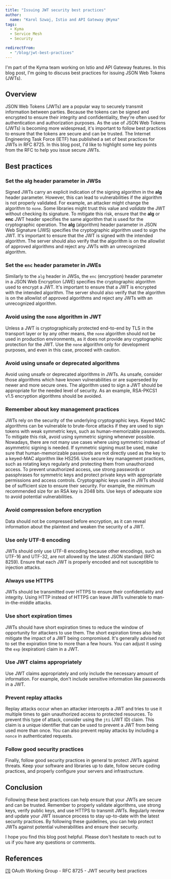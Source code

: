 ```yaml
---
title: "Issuing JWT security best practices"
author: 
  name: "Karol Szwaj, Istio and API Gateway @Kyma"
tags:
  - Kyma
  - Service Mesh
  - Security

redirectFrom:
  - "/blog/jwt-best-practices"
---
```


I'm part of the Kyma team working on Istio and API Gateway features. In this blog post, I'm going to discuss best practices for issuing JSON Web Tokens (JWTs).

## Overview

JSON Web Tokens (JWTs) are a popular way to securely transmit information between parties. Because the tokens can be signed and encrypted to ensure their integrity and confidentiality, they're often used for authentication and authorization purposes.
As the use of JSON Web Tokens (JWTs) is becoming more widespread, it's important to follow best practices to ensure that the tokens are secure and can be trusted. The Internet Engineering Task Force (IETF) has published a set of best practices for JWTs in RFC 8725. In this blog post, I'd like to highlight some key points from the RFC to help you issue secure JWTs.

## Best practices

### Set the **alg** header parameter in JWSs

Signed JWTs carry an explicit indication of the signing algorithm in the **alg** header parameter. However, this can lead to vulnerabilities if the algorithm is not properly validated. For example, an attacker might change the algorithm to `none`. Some libraries might trust this value and *validate* the JWT without checking its signature. To mitigate this risk, ensure that the **alg** or **enc** JWT header specifies the same algorithm that is used for the cryptographic operation.
The **alg** (algorithm) header parameter in JSON Web Signature (JWS) specifies the cryptographic algorithm used to sign the JWT. It's important to ensure that the JWT is signed with the intended algorithm. The server should also verify that the algorithm is on the allowlist of approved algorithms and reject any JWTs with an unrecognized algorithm.

### Set the `enc` header parameter in JWEs

Similarly to the `alg` header in JWSs, the `enc` (encryption) header parameter in a JSON Web Encryption (JWE) specifies the cryptographic algorithm used to encrypt a JWT. It's important to ensure that a JWT is encrypted with the intended algorithm. The server should also verify that the algorithm is on the allowlist of approved algorithms and reject any JWTs with an unrecognized algorithm.

### Avoid using the `none` algorithm in JWT

Unless a JWT is cryptographically protected end-to-end by TLS in the transport layer or by any other means, the `none` algorithm should not be used in production environments, as it does not provide any cryptographic protection for the JWT. Use the `none` algorithm only for development purposes, and even in this case, proceed with caution.

### Avoid using unsafe or deprecated algorithms

Avoid using unsafe or deprecated algorithms in JWTs. As unsafe, consider those algorithms which have known vulnerabilities or are superseded by newer and more secure ones.
The algorithm used to sign a JWT should be appropriate for the needed level of security. As an example, RSA-PKCS1 v1.5 encryption algorithms should be avoided.

### Remember about key management practices

JWTs rely on the security of the underlying cryptographic keys. Keyed MAC algorithms can be vulnerable to brute-force attacks if they are used to sign tokens with weak symmetric keys, such as human-memorizable passwords. To mitigate this risk, avoid using symmetric signing whenever possible. Nowadays, there are not many use cases where using symmetric instead of asymmetric signing is needed. If symmetric signing must be used,  make sure that human-memorizable passwords are not directly used as the key to a keyed-MAC algorithm like HS256.
Use secure key management practices, such as rotating keys regularly and protecting them from unauthorized access. To prevent unauthorized access, use strong passwords or passphrases for symmetric keys and protect private keys with appropriate permissions and access controls. 
Cryptographic keys used in JWTs should be of sufficient size to ensure their security. For example, the minimum recommended size for an RSA key is 2048 bits. Use keys of adequate size to avoid potential vulnerabilities.

### Avoid compression before encryption

Data should not be compressed before encryption, as it can reveal information about the plaintext and weaken the security of a JWT.

### Use only UTF-8 encoding

JWTs should only use UTF-8 encoding because other encodings, such as UTF-16 and UTF-32, are not allowed by the latest JSON standard (RFC 8259). Ensure that each JWT is properly encoded and not susceptible to injection attacks.

### Always use HTTPS

JWTs should be transmitted over HTTPS to ensure their confidentiality and integrity. Using HTTP instead of HTTPS can leave JWTs vulnerable to man-in-the-middle attacks.

### Use short expiration times 

JWTs should have short expiration times to reduce the window of opportunity for attackers to use them. The short expiration times also help mitigate the impact of a JWT being compromised. It's generally advised not to set the expiration time to more than a few hours. You can adjust it using the `exp` (expiration) claim in a JWT.

### Use JWT claims appropriately

Use JWT claims appropriately and only include the necessary amount of information. For example, don't include sensitive information like passwords in a JWT.

### Prevent replay attacks

Replay attacks occur when an attacker intercepts a JWT and tries to use it multiple times to gain unauthorized access to protected resources. To prevent this type of attack, consider using the `jti` (JWT ID) claim. This claim is a unique identifier that can be used to prevent a JWT from being used more than once.
You can also prevent replay attacks by including a `nonce` in authenticated requests.

### Follow good security practices

Finally, follow good security practices in general to protect JWTs against threats. Keep your software and libraries up to date, follow secure coding practices, and properly configure your servers and infrastructure.

## Conclusion

Following these best practices can help ensure that your JWTs are secure and can be trusted. Remember to properly validate algorithms, use strong keys, verify public keys, and use HTTPS to transmit JWTs. Regularly review and update your JWT issuance process to stay up-to-date with the latest security practices.
By following these guidelines, you can help protect JWTs against potential vulnerabilities and ensure their security. 

I hope you find this blog post helpful. Please don't hesitate to reach out to us if you have any questions or comments.

## References

[[1]](https://datatracker.ietf.org/doc/html/rfc8725) OAuth Working Group - RFC 8725 - JWT security best practices